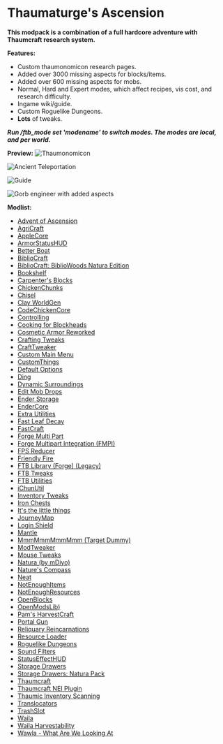 # Thaumaturge's Ascension

**This modpack is a combination of a full hardcore adventure with Thaumcraft research system.**

**Features:**

* Custom thaumonomicon research pages.
* Added over 3000 missing aspects for blocks/items.
* Added over 600 missing aspects for mobs.
* Normal, Hard and Expert modes, which affect recipes, vis cost, and research difficulty.
* Ingame wiki/guide.
* Custom Roguelike Dungeons.
* **Lots** of tweaks.

***Run /ftb_mode set 'modename' to switch modes. The modes are local, and per world.***

**Preview:**
![Thaumonomicon](https://user-images.githubusercontent.com/42738314/152646868-4b8913b6-b432-49cf-b78a-00d068e09fac.png)

![Ancient Teleportation](https://user-images.githubusercontent.com/42738314/152646920-a13a1738-88a8-4274-ab7a-91f649f4bc61.png)

![Guide](https://user-images.githubusercontent.com/42738314/152646931-741e2350-79e1-4a46-b143-b65046654735.png)

![Gorb engineer with added aspects](https://user-images.githubusercontent.com/42738314/152646936-b1fb1226-594c-4b6e-9d58-afa0e43314c4.png)

**Modlist:**

*   [Advent of Ascension](https://www.curseforge.com/minecraft/mc-mods/advent-of-ascension-nevermine)
*   [AgriCraft](https://www.curseforge.com/minecraft/mc-mods/agricraft)
*   [AppleCore](https://www.curseforge.com/minecraft/mc-mods/applecore)
*   [ArmorStatusHUD](https://www.curseforge.com/minecraft/mc-mods/armorstatushud)
*   [Better Boat](https://www.curseforge.com/minecraft/mc-mods/better-boat)
*   [BiblioCraft](https://www.curseforge.com/minecraft/mc-mods/bibliocraft)
*   [BiblioCraft: BiblioWoods Natura Edition](https://www.curseforge.com/minecraft/mc-mods/bibliocraft-bibliowoods-natura-edition)
*   [Bookshelf](https://www.curseforge.com/minecraft/mc-mods/bookshelf)
*   [Carpenter's Blocks](https://www.curseforge.com/minecraft/mc-mods/carpenters-blocks)
*   [ChickenChunks](https://www.curseforge.com/minecraft/mc-mods/chickenchunks)
*   [Chisel](https://www.curseforge.com/minecraft/mc-mods/chisel)
*   [Clay WorldGen](https://www.curseforge.com/minecraft/mc-mods/clay-worldgen)
*   [CodeChickenCore](https://www.curseforge.com/minecraft/mc-mods/codechickencore)
*   [Controlling](https://www.curseforge.com/minecraft/mc-mods/controlling)
*   [Cooking for Blockheads](https://www.curseforge.com/minecraft/mc-mods/cooking-for-blockheads)
*   [Cosmetic Armor Reworked](https://www.curseforge.com/minecraft/mc-mods/cosmetic-armor-reworked)
*   [Crafting Tweaks](https://www.curseforge.com/minecraft/mc-mods/crafting-tweaks)
*   [CraftTweaker](https://www.curseforge.com/minecraft/mc-mods/crafttweaker)
*   [Custom Main Menu](https://www.curseforge.com/minecraft/mc-mods/custom-main-menu)
*   [CustomThings](https://www.curseforge.com/minecraft/mc-mods/customthings)
*   [Default Options](https://www.curseforge.com/minecraft/mc-mods/default-options)
*   [Ding](https://www.curseforge.com/minecraft/mc-mods/ding)
*   [Dynamic Surroundings](https://www.curseforge.com/minecraft/mc-mods/dynamic-surroundings)
*   [Edit Mob Drops](https://www.curseforge.com/minecraft/mc-mods/edit-mob-drops)
*   [Ender Storage](https://www.curseforge.com/minecraft/mc-mods/ender-storage)
*   [EnderCore](https://www.curseforge.com/minecraft/mc-mods/endercore)
*   [Extra Utilities](https://www.curseforge.com/minecraft/mc-mods/extra-utilities)
*   [Fast Leaf Decay](https://www.curseforge.com/minecraft/mc-mods/fast-leaf-decay)
*   [FastCraft](https://www.curseforge.com/minecraft/mc-mods/fastcraft)
*   [Forge Multi Part](https://www.curseforge.com/minecraft/mc-mods/forge-multi-part)
*   [Forge Multipart Integration (FMPI)](https://www.curseforge.com/minecraft/mc-mods/forge-multipart-integration-fmpi)
*   [FPS Reducer](https://www.curseforge.com/minecraft/mc-mods/fps-reducer)
*   [Friendly Fire](https://www.curseforge.com/minecraft/mc-mods/friendly-fire)
*   [FTB Library (Forge) (Legacy)](https://www.curseforge.com/minecraft/mc-mods/ftb-library-legacy-forge)
*   [FTB Tweaks](https://www.curseforge.com/minecraft/mc-mods/ftb-tweaks)
*   [FTB Utilities](https://www.curseforge.com/minecraft/mc-mods/ftb-utilities-forge)
*   [iChunUtil](https://www.curseforge.com/minecraft/mc-mods/ichunutil)
*   [Inventory Tweaks](https://www.curseforge.com/minecraft/mc-mods/inventory-tweaks)
*   [Iron Chests](https://www.curseforge.com/minecraft/mc-mods/iron-chests)
*   [It's the little things](https://www.curseforge.com/minecraft/mc-mods/its-the-little-things)
*   [JourneyMap](https://www.curseforge.com/minecraft/mc-mods/journeymap)
*   [Login Shield](https://www.curseforge.com/minecraft/mc-mods/login-shield)
*   [Mantle](https://www.curseforge.com/minecraft/mc-mods/mantle)
*   [MmmMmmMmmMmm (Target Dummy)](https://www.curseforge.com/minecraft/mc-mods/mmmmmmmmmmmm)
*   [ModTweaker](https://www.curseforge.com/minecraft/mc-mods/modtweaker)
*   [Mouse Tweaks](https://www.curseforge.com/minecraft/mc-mods/mouse-tweaks)
*   [Natura (by mDiyo)](https://www.curseforge.com/minecraft/mc-mods/natura)
*   [Nature's Compass](https://www.curseforge.com/minecraft/mc-mods/natures-compass)
*   [Neat](https://www.curseforge.com/minecraft/mc-mods/neat)
*   [NotEnoughItems](https://www.curseforge.com/minecraft/mc-mods/notenoughitems)
*   [NotEnoughResources](https://www.curseforge.com/minecraft/mc-mods/notenoughresources)
*   [OpenBlocks](https://www.curseforge.com/minecraft/mc-mods/openblocks)
*   [OpenModsLib)](https://www.curseforge.com/minecraft/mc-mods/openmodslib)
*   [Pam's HarvestCraft](https://www.curseforge.com/minecraft/mc-mods/pams-harvestcraft)
*   [Portal Gun](https://www.curseforge.com/minecraft/mc-mods/portal-gun)
*   [Reliquary Reincarnations](https://www.curseforge.com/minecraft/mc-mods/reliquary-v1-3)
*   [Resource Loader](https://www.curseforge.com/minecraft/mc-mods/resource-loader)
*   [Roguelike Dungeons](https://www.curseforge.com/minecraft/mc-mods/roguelike-dungeons)
*   [Sound Filters](https://www.curseforge.com/minecraft/mc-mods/sound-filters)
*   [StatusEffectHUD](https://www.curseforge.com/minecraft/mc-mods/statuseffecthud)
*   [Storage Drawers](https://www.curseforge.com/minecraft/mc-mods/storage-drawers)
*   [Storage Drawers: Natura Pack](https://www.curseforge.com/minecraft/mc-mods/storage-drawers-natura-pack)
*   [Thaumcraft](https://www.curseforge.com/minecraft/mc-mods/thaumcraft)
*   [Thaumcraft NEI Plugin](https://www.curseforge.com/minecraft/mc-mods/thaumcraft-nei-plugin)
*   [Thaumic Inventory Scanning](https://www.curseforge.com/minecraft/mc-mods/thaumcraft-inventory-scanning)
*   [Translocators](https://www.curseforge.com/minecraft/mc-mods/translocators)
*   [TrashSlot](https://www.curseforge.com/minecraft/mc-mods/trashslot)
*   [Waila](https://www.curseforge.com/minecraft/mc-mods/waila)
*   [Waila Harvestability](https://www.curseforge.com/minecraft/mc-mods/waila-harvestability)
*   [Wawla - What Are We Looking At](https://www.curseforge.com/minecraft/mc-mods/wawla)
